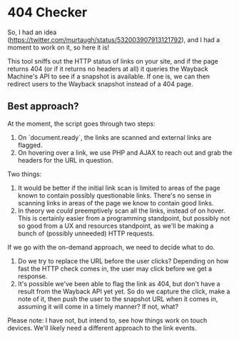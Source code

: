 <h1>404 Checker</h1>

<p>So, I had an idea (<a href="https://twitter.com/murtaugh/status/532003907913121792">https://twitter.com/murtaugh/status/532003907913121792</a>), and I had a moment to work on it, so here it is!</p>

<p>This tool sniffs out the HTTP status of links on your site, and if the page returns 404 (or if it returns no headers at all) it queries the Wayback Machine's API to see if a snapshot is available. If one is, we can then redirect users to the Wayback snapshot instead of a 404 page.</p>

<h2>Best approach?</h2>

<p>At the moment, the script goes through two steps:</p>

<ol>
	<li>On `document.ready`, the links are scanned and external links are flagged.</li>
	<li>On hovering over a link, we use PHP and AJAX to reach out and grab the headers for the URL in question.</li>
</ol>

<p>Two things:</p>

<ol>
	<li>It would be better if the initial link scan is limited to areas of the page known to contain possibly questionable links. There's no sense in scanning links in areas of the page we know to contain good links.</li>
	<li>In theory we <em>could</em> preemptively scan all the links, instead of on hover. This is certainly easier from a programming standpoint, but possibly not so good from a UX and resources standpoint, as we'll be making a bunch of (possibly unneeded) HTTP requests.</li>
</ol>

<p>If we go with the on-demand approach, we need to decide what to do.</p>

<ol>
	<li>Do we try to replace the URL before the user clicks? Depending on how fast the HTTP check comes in, the user may click before we get a response.</li>
	<li>It's possible we've been able to flag the link as 404, but don't have a result from the Wayback API yet yet. So do we capture the click, make a note of it, then push the user to the snapshot URL when it comes in, assuming it will come in a timely manner? If not, what?</li>
</ol>

<p>Please note: I have not, but intend to, see how things work on touch devices. We'll likely need a different approach to the link events.</p>